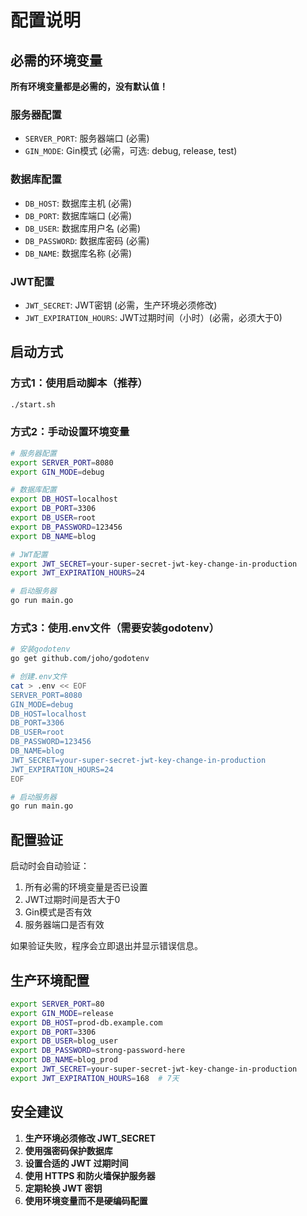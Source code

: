 # 配置说明

## 必需的环境变量

**所有环境变量都是必需的，没有默认值！**

### 服务器配置
- `SERVER_PORT`: 服务器端口 (必需)
- `GIN_MODE`: Gin模式 (必需，可选: debug, release, test)

### 数据库配置
- `DB_HOST`: 数据库主机 (必需)
- `DB_PORT`: 数据库端口 (必需)
- `DB_USER`: 数据库用户名 (必需)
- `DB_PASSWORD`: 数据库密码 (必需)
- `DB_NAME`: 数据库名称 (必需)

### JWT配置
- `JWT_SECRET`: JWT密钥 (必需，生产环境必须修改)
- `JWT_EXPIRATION_HOURS`: JWT过期时间（小时）(必需，必须大于0)

## 启动方式

### 方式1：使用启动脚本（推荐）
```bash
./start.sh
```

### 方式2：手动设置环境变量
```bash
# 服务器配置
export SERVER_PORT=8080
export GIN_MODE=debug

# 数据库配置
export DB_HOST=localhost
export DB_PORT=3306
export DB_USER=root
export DB_PASSWORD=123456
export DB_NAME=blog

# JWT配置
export JWT_SECRET=your-super-secret-jwt-key-change-in-production
export JWT_EXPIRATION_HOURS=24

# 启动服务器
go run main.go
```

### 方式3：使用.env文件（需要安装godotenv）
```bash
# 安装godotenv
go get github.com/joho/godotenv

# 创建.env文件
cat > .env << EOF
SERVER_PORT=8080
GIN_MODE=debug
DB_HOST=localhost
DB_PORT=3306
DB_USER=root
DB_PASSWORD=123456
DB_NAME=blog
JWT_SECRET=your-super-secret-jwt-key-change-in-production
JWT_EXPIRATION_HOURS=24
EOF

# 启动服务器
go run main.go
```

## 配置验证

启动时会自动验证：
1. 所有必需的环境变量是否已设置
2. JWT过期时间是否大于0
3. Gin模式是否有效
4. 服务器端口是否有效

如果验证失败，程序会立即退出并显示错误信息。

## 生产环境配置

```bash
export SERVER_PORT=80
export GIN_MODE=release
export DB_HOST=prod-db.example.com
export DB_PORT=3306
export DB_USER=blog_user
export DB_PASSWORD=strong-password-here
export DB_NAME=blog_prod
export JWT_SECRET=your-super-secret-jwt-key-change-in-production
export JWT_EXPIRATION_HOURS=168  # 7天
```

## 安全建议

1. **生产环境必须修改 JWT_SECRET**
2. **使用强密码保护数据库**
3. **设置合适的 JWT 过期时间**
4. **使用 HTTPS 和防火墙保护服务器**
5. **定期轮换 JWT 密钥**
6. **使用环境变量而不是硬编码配置** 
